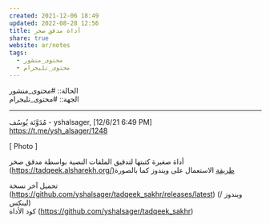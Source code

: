 ```yaml
---  
created: 2021-12-06 18:49  
updated: 2022-08-28 12:56  
title: أداة مدقق صخر  
share: true  
website: ar/notes  
tags:  
  - محتوى_منشور  
  - محتوى_تليجرام  
---  
```

  
  
الحالة:: #محتوى_منشور  
الجهة:: #محتوى_تليجرام  
  
---  
  
مُدَوَّنَة يُوسُف - yshalsager, [12/6/21 6:49 PM]  
https://t.me/ysh_alsager/1248  
  
[ Photo ]  
  
أداة صغيرة كتبتها لتدقيق الملفات النصية بواسطة مدقق صخر  
(<https://tadqeek.alsharekh.org/)طريقة> الاستعمال على ويندوز كما بالصورة  
  
تحميل آخر نسخة (<https://github.com/yshalsager/tadqeek_sakhr/releases/latest>) (ويندوز / لينكس)  
كود الأداة (<https://github.com/yshalsager/tadqeek_sakhr>)  
